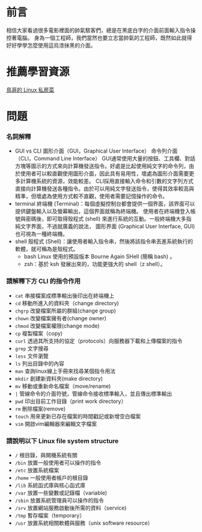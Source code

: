 # 前言
相信大家看過很多電影裡面的帥氣駭客們，總是在黑底白字的介面前面輸入指令操控著電腦。 身為一個工程師，我們當然也要立志當帥氣的工程師，既然如此就得好好學學怎麼使用這烏漆抹黑的介面。

# 推薦學習資源
[鳥哥的 Linux 私房菜](https://linux.vbird.org/linux_basic/centos7/)

# 問題

### 名詞解釋

- GUI vs CLI
圖形介面（GUI，Graphical User Interface）
命令列介面（CLI，Command Line Interface）
GUI通常使用大量的按鈕、工具欄、對話方塊等圖示的方式來向計算機發送指令。好處是比起使用純文字的命令列，由於使用者可以較直觀使用圖形介面，因此具有易用性，壞處為圖形介面需要更多計算機系統的資源，效能較差。
CLI採用直接輸入命令和引數的文字列方式直接向計算機發送各種指令。由於可以用純文字發送指令，使得其效率較高與精準，但壞處為使用方式較不直觀，使用者需要記憶操作的命令。
- terminal
終端機 (Terminal)：每個虛擬控制台都會提供一個界面，該界面可以提供鍵盤輸入以及螢幕輸出，這個界面就稱為終端機。 使用者在終端機登入帳號與密碼後，即可取得殼程式 (shell) 來進行系統的互動。一般終端機大多指純文字界面，不過就廣義的說法， 圖形界面 (Graphical User Interface, GUI) 也可視為一種終端機。
- shell
殼程式 (Shell)：讓使用者輸入指令串，然後將該指令串丟進系統執行的軟體，就可稱為是殼程式。
    - bash
    Linux 使用的預設版本 Bourne Again SHell (簡稱 bash) 。
    - zsh：基於 ksh 發展出來的，功能更強大的 shell（z shell）。

### 請解釋下方 CLI 的指令作用
    
- `cat`
串接檔案成標準輸出後印出在終端機上
- `cd`
移動所進入的資料夾（change directory)    
- `chgrp`
 改變檔案所屬的群組(change group)
- `chown`
改變檔案擁有者(change owner)
- `chmod`
改變檔案權限(change mode)
- `cp`
複製檔案（copy)
- `curl`
透過其所支持的協定（protocols）向服務器下載和上傳檔案的指令
- `grep`
文字搜尋
- `less`
文件瀏覽
- `ls`
列出目錄中的內容
- `man`
查詢linux線上手冊來找尋某個指令用法
- `mkdir`
 創建新資料夾(make directory)   
- `mv`
移動或重新命名檔案（move/rename) 
- `|`
管線命令的介面符號，管線命令接收標準輸入，並且傳出標準輸出
- `pwd`
印出目前工作目錄（print work directory）
- `rm`
刪除檔案(remove)
- `touch`
用來更新已存在檔案的時間戳記或新增空白檔案
- `vim`
開啟vim編輯器來編輯文字檔案
### 請說明以下 Linux file system structure 

- `/`
根目錄，與開機系統有關
- `/bin`
放置一般使用者可以操作的指令
- `/etc`
放置系統檔案
- `/home`
一般使用者帳戶的根目錄
- `/lib`
系統函式庫與核心函式庫
- `/var`
放置一些變數或記錄檔（variable)
- `/sbin`
放置系統管理員可以操作的指令
- `/srv`
放置網站服務啟動後所需的資料（service)
- `/tmp`
暫存檔案（temporary）
- `/usr`
放置系統相關軟體與服務（unix software resource）